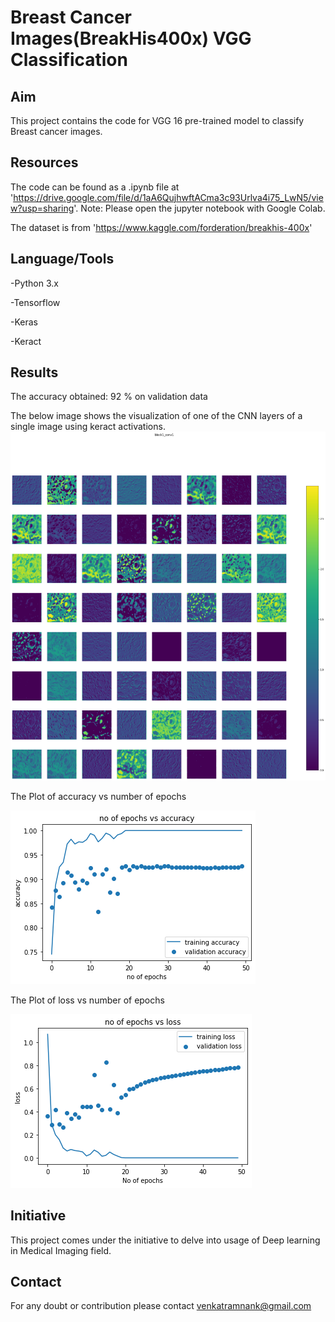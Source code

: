 # Breast Cancer Images(BreakHis400x) VGG Classification

## Aim
This project contains the code for VGG 16 pre-trained model to classify Breast cancer images.

## Resources
The code can be found as a .ipynb file at 'https://drive.google.com/file/d/1aA6QujhwftACma3c93Urlva4i75_LwN5/view?usp=sharing'. Note: Please open the jupyter notebook with Google Colab.

The dataset is from 'https://www.kaggle.com/forderation/breakhis-400x'

## Language/Tools
-Python 3.x

-Tensorflow 

-Keras

-Keract

## Results
The accuracy obtained: 92 % on validation data

The below image shows the visualization of one of the CNN layers of a single image using keract activations.
<img src="https://github.com/venkatramnank/BreakHis400x_VGG/blob/main/Pics/Visualizations.png">

The Plot of accuracy vs number of epochs

<img src="https://github.com/venkatramnank/BreakHis400x_VGG/blob/main/Pics/epoch_accuracy.png">

The Plot of loss vs number of epochs

<img src="https://github.com/venkatramnank/BreakHis400x_VGG/blob/main/Pics/epoch_loss.png">

## Initiative
This project comes under the initiative to delve into usage of Deep learning in Medical Imaging field.

## Contact
For any doubt or contribution please contact venkatramnank@gmail.com
